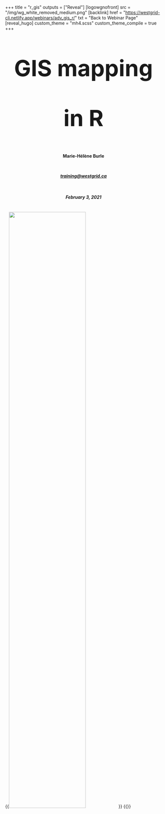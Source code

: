 +++
title = "r_gis"
outputs = ["Reveal"]
[logowgnofront]
src = "/img/wg_white_removed_medium.png"
[backlink]
href = "https://westgrid-cli.netlify.app/webinars/adv_gis_r/"
txt = "Back to Webinar Page"
[reveal_hugo]
custom_theme = "mh4.scss"
custom_theme_compile = true
+++

# <center><span style="line-height: 10rem; font-size: 4.5rem;">GIS mapping in R</span></center>
#### <center><div style="line-height: 2.8rem">Marie-Hélène Burle</div></center>
##### <center><div style="line-height: 2.8rem">[training@westgrid.ca](mailto:training@westgrid.ca)</div></center>
##### <center><div style="line-height: 2.8rem">February 3, 2021</div></center>
{{<img src="/img/wg_white_removed_medium.png" title="" width="70%" line-height="rem">}}
{{</img>}}
